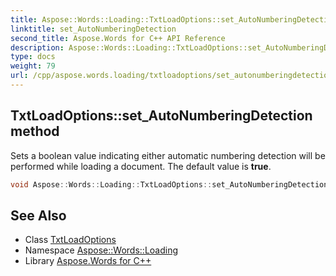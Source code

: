 ```yaml
---
title: Aspose::Words::Loading::TxtLoadOptions::set_AutoNumberingDetection method
linktitle: set_AutoNumberingDetection
second_title: Aspose.Words for C++ API Reference
description: Aspose::Words::Loading::TxtLoadOptions::set_AutoNumberingDetection method. Sets a boolean value indicating either automatic numbering detection will be performed while loading a document. The default value is true in C++.
type: docs
weight: 79
url: /cpp/aspose.words.loading/txtloadoptions/set_autonumberingdetection/
---
```

## TxtLoadOptions::set_AutoNumberingDetection method


Sets a boolean value indicating either automatic numbering detection will be performed while loading a document. The default value is **true**.

```cpp
void Aspose::Words::Loading::TxtLoadOptions::set_AutoNumberingDetection(bool value)
```

## See Also

* Class [TxtLoadOptions](../)
* Namespace [Aspose::Words::Loading](../../)
* Library [Aspose.Words for C++](../../../)
